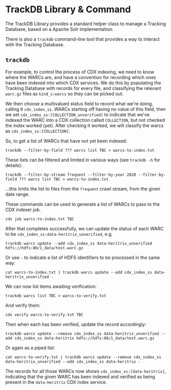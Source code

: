 TrackDB Library & Command
=========================

The TrackDB Library provides a standard helper class to manage a Tracking Database, based on a Apache Solr implementation.

There is also a `trackdb` command-line tool that provides a way to interact with the Tracking Database.

`trackdb`
---------

For example, to control the process of CDX indexing, we need to know where the WARCs are, and have a convention for recording which ones have been indexed into which CDX services.  We do this by populating the Tracking Database with records for every file, and classifying the relevant `warc.gz` files as `kind_s:warcs` so they can be picked out.

We then choose a multivalued status field to record what we're doing, calling it `cdx_index_ss`. WARCs starting off having no value of this field, then we set `cdx_index_ss:[COLLECTION_unverified]` to indicate that we've indexed the WARC into a CDX collection called `COLLECTION`, but not checked the index worked (yet). After checking it worked, we will classify the warcs as `cdx_index_ss:[COLLECTION]`.

So, to get a list of WARCs that have not yet been indexed:

    trackdb --filter-by-field ??? warcs list TBC > warcs-to-index.txt

These lists can be filtered and limited in various ways (see `trackdb -h` for details):

    trackdb --filter-by-stream frequent --filter-by-year 2020 --filter-by-field ??? warcs list TBC > warcs-to-index.txt

...this limits the list to files from the `frequent` crawl stream, from the given date range.

These commands can be used to generate a list of WARCs to pass to the CDX indexer job.

    cdx job warcs-to-index.txt TBC 

After that completes successfully, we can update the status of each WARC to be `cdx_index_ss:data-heritrix_unverified`, e.g. 

    trackdb warcs update --add cdx_index_ss data-heritrix_unverified hdfs://hdfs:80/1_data/test.warc.gz

Or use `-` to indicate a list of HDFS identifiers to be processed in the same way:

    cat warcs-to-index.txt | trackdb warcs update --add cdx_index_ss data-heritrix_unverified -

We can now list items awaiting verification:

    trackdb warcs list TBC > warcs-to-verify.txt

And verify them:

    cdx verify warcs-to-verify.txt TBC

Then when each has been verified, update the record accordingly:

    trackdb warcs update --remove cdx_index_ss data-heritrix_unverified --add cdx_index_ss data-heritrix hdfs://hdfs:80/1_data/test.warc.gz

Or again as a piped list:

    cat warcs-to-verify.txt | trackdb warcs update --remove cdx_index_ss data-heritrix_unverified --add cdx_index_ss data-heritrix -

The records for all those WARCs now shows `cdx_index_ss:[data-heritrix]`, indicating that the given WARC has been indexed and verified as being present in the `data-heritrix` CDX index service.
